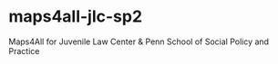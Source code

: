 # maps4all-jlc-sp2
Maps4All for Juvenile Law Center &amp; Penn School of Social Policy and Practice
